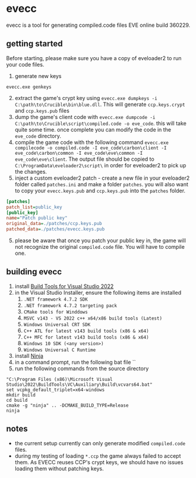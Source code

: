 # evecc
evecc is a tool for generating compiled.code files EVE online build 360229.

## getting started
Before starting, please make sure you have a copy of eveloader2 to run your code files.
1. generate new keys
```shell
evecc.exe genkeys
```
2. extract the game's crypt key using `evecc.exe dumpkeys -i C:\path\to\Crucible\bin\blue.dll`.  This will generate `ccp.keys.crypt` and `ccp.keys.pub` files
3. dump the game's client code with `evecc.exe dumpcode -i C:\path\to\Crucible\script\compiled.code -o eve_code`. this will take quite some time.  once complete you can modify the code in the `eve_code` directory.
4. compile the game code with the following command `evecc.exe compilecode -o compiled.code -I eve_code\carbon\client -I eve_code\carbon\common -I eve_code\eve\common -I eve_code\eve\client`.  The output file should be copied to `C:\ProgramData\eveloader2\script\` in order for eveloader2 to pick up the changes.
5. inject a custom eveloader2 patch - create a new file in your eveloader2 folder called `patches.ini` and make a folder `patches`.
you will also want to copy your `evecc.keys.pub` and `ccp.keys.pub` into the `patches` folder.
```ini
[patches]
patch_list=public_key
[public_key]
name="Patch public key"
original_data=./patches/ccp.keys.pub
patched_data=./patches/evecc.keys.pub
```
5. please be aware that once you patch your public key in, the game will not recognize the original `compiled.code` file.  You will have to compile one.

## building evecc
1. install [Build Tools for Visual Studio 2022](https://visualstudio.microsoft.com/downloads/)
2. in the Visual Studio Installer, ensure the following items are installed
   1. `.NET framework 4.7.2 SDK`
   2. `.NET framework 4.7.2 targeting pack`
   3. `CMake tools for Winddows`
   4. `MSVC v143 - VS 2022 c++ x64/x86 build tools (Latest)`
   5. `Windows Universal CRT SDK`
   6. `C++ ATL for latest v143 build tools (x86 & x64)`
   7. `C++ MFC for latest v143 build tools (x86 & x64)`
   8. `Windows 10 SDK (<any version>)`
   9. `Windows Universal C Runtime`
3. install [Ninja](https://ninja-build.org/)
4. in a command prompt, run the following bat file ``
5. run the following commands from the source directory
```shell
"C:\Program Files (x86)\Microsoft Visual Studio\2022\BuildTools\VC\Auxiliary\Build\vcvars64.bat"
set vcpkg_default_triplet=x64-windows
mkdir build
cd build
cmake -g "ninja" .. -DCMAKE_BUILD_TYPE=Release
ninja
```

## notes
- the current setup currently can only generate modified `compiled.code` files.
- during my testing of loading `*.ccp` the game always failed to accept them.  As EVECC reuses CCP's crypt keys, we should have no issues loading them without patching keys.